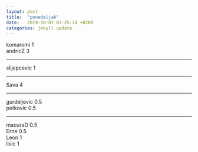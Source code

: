 ```yaml
---
layout: post
title:  "ponedeljak"
date:   2019-10-07 07:25:24 +0200
categories: jekyll update
---
```


komaromi 1  
andricZ 3  

***

slijepcevic 1  

***

Sava 4  

***

gurdeljevic 0.5  
petkovic 0.5  

***

macuraD 0.5  
Erne 0.5  
Leon 1  
lisic 1  